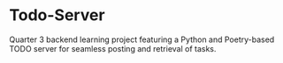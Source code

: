 # Todo-Server
 Quarter 3 backend learning project featuring a Python and Poetry-based TODO server for seamless posting and retrieval of tasks.
